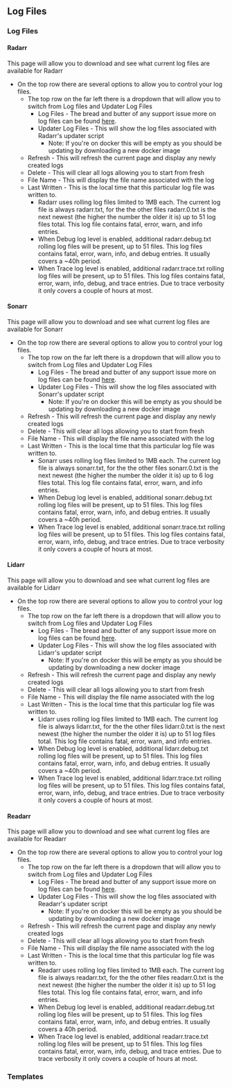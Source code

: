 ## Log Files

### Log Files

#### Radarr

<section begin=radarr_system_log_files />

This page will allow you to download and see what current log files are
available for Radarr

  - On the top row there are several options to allow you to control
    your log files.
      - The top row on the far left there is a dropdown that will allow
        you to switch from Log files and Updater Log Files
          - Log Files - The bread and butter of any support issue more
            on log files can be found
            [here](Radarr_Settings#Logging "wikilink").
          - Updater Log Files - This will show the log files associated
            with Radarr's updater script
              - Note: If you're on docker this will be empty as you
                should be updating by downloading a new docker image
      - Refresh - This will refresh the current page and display any
        newly created logs
      - Delete - This will clear all logs allowing you to start from
        fresh
      - File Name - This will display the file name associated with the
        log
      - Last Written - This is the local time that this particular log
        file was written to.
          - Radarr uses rolling log files limited to 1MB each. The
            current log file is always radarr.txt, for the the other
            files radarr.0.txt is the next newest (the higher the number
            the older it is) up to 51 log files total. This log file
            contains fatal, error, warn, and info entries.
          - When Debug log level is enabled, additional radarr.debug.txt
            rolling log files will be present, up to 51 files. This log
            files contains fatal, error, warn, info, and debug entries.
            It usually covers a \~40h period.
          - When Trace log level is enabled, additional radarr.trace.txt
            rolling log files will be present, up to 51 files. This log
            files contains fatal, error, warn, info, debug, and trace
            entries. Due to trace verbosity it only covers a couple of
            hours at most.

<section end=radarr_system_log_files />

#### Sonarr

<section begin=sonarr_system_log_files />

This page will allow you to download and see what current log files are
available for Sonarr

  - On the top row there are several options to allow you to control
    your log files.
      - The top row on the far left there is a dropdown that will allow
        you to switch from Log files and Updater Log Files
          - Log Files - The bread and butter of any support issue more
            on log files can be found
            [here](Sonarr_Settings#Logging "wikilink").
          - Updater Log Files - This will show the log files associated
            with Sonarr's updater script
              - Note: If you're on docker this will be empty as you
                should be updating by downloading a new docker image
      - Refresh - This will refresh the current page and display any
        newly created logs
      - Delete - This will clear all logs allowing you to start from
        fresh
      - File Name - This will display the file name associated with the
        log
      - Last Written - This is the local time that this particular log
        file was written to.
          - Sonarr uses rolling log files limited to 1MB each. The
            current log file is always sonarr.txt, for the the other
            files sonarr.0.txt is the next newest (the higher the number
            the older it is) up to 6 log files total. This log file
            contains fatal, error, warn, and info entries.
          - When Debug log level is enabled, additional sonarr.debug.txt
            rolling log files will be present, up to 51 files. This log
            files contains fatal, error, warn, info, and debug entries.
            It usually covers a \~40h period.
          - When Trace log level is enabled, additional sonarr.trace.txt
            rolling log files will be present, up to 51 files. This log
            files contains fatal, error, warn, info, debug, and trace
            entries. Due to trace verbosity it only covers a couple of
            hours at most.

<section end=sonarr_system_log_files />

#### Lidarr

<section begin=lidarr_system_log_files />

This page will allow you to download and see what current log files are
available for Lidarr

  - On the top row there are several options to allow you to control
    your log files.
      - The top row on the far left there is a dropdown that will allow
        you to switch from Log files and Updater Log Files
          - Log Files - The bread and butter of any support issue more
            on log files can be found
            [here](Lidarr_Settings#Logging "wikilink").
          - Updater Log Files - This will show the log files associated
            with Lidarr's updater script
              - Note: If you're on docker this will be empty as you
                should be updating by downloading a new docker image
      - Refresh - This will refresh the current page and display any
        newly created logs
      - Delete - This will clear all logs allowing you to start from
        fresh
      - File Name - This will display the file name associated with the
        log
      - Last Written - This is the local time that this particular log
        file was written to.
          - Lidarr uses rolling log files limited to 1MB each. The
            current log file is always lidarr.txt, for the the other
            files lidarr.0.txt is the next newest (the higher the number
            the older it is) up to 51 log files total. This log file
            contains fatal, error, warn, and info entries.
          - When Debug log level is enabled, additional lidarr.debug.txt
            rolling log files will be present, up to 51 files. This log
            files contains fatal, error, warn, info, and debug entries.
            It usually covers a \~40h period.
          - When Trace log level is enabled, additional lidarr.trace.txt
            rolling log files will be present, up to 51 files. This log
            files contains fatal, error, warn, info, debug, and trace
            entries. Due to trace verbosity it only covers a couple of
            hours at most.

<section end=lidarr_system_log_files />

#### Readarr

<section begin=readarr_system_log_files />

This page will allow you to download and see what current log files are
available for Readarr

  - On the top row there are several options to allow you to control
    your log files.
      - The top row on the far left there is a dropdown that will allow
        you to switch from Log files and Updater Log Files
          - Log Files - The bread and butter of any support issue more
            on log files can be found
            [here](Readarr_Settings#Logging "wikilink").
          - Updater Log Files - This will show the log files associated
            with Readarr's updater script
              - Note: If you're on docker this will be empty as you
                should be updating by downloading a new docker image
      - Refresh - This will refresh the current page and display any
        newly created logs
      - Delete - This will clear all logs allowing you to start from
        fresh
      - File Name - This will display the file name associated with the
        log
      - Last Written - This is the local time that this particular log
        file was written to.
          - Readarr uses rolling log files limited to 1MB each. The
            current log file is always readarr.txt, for the the other
            files readarr.0.txt is the next newest (the higher the
            number the older it is) up to 51 log files total. This log
            file contains fatal, error, warn, and info entries.
          - When Debug log level is enabled, additional
            readarr.debug.txt rolling log files will be present, up to
            51 files. This log files contains fatal, error, warn, info,
            and debug entries. It usually covers a 40h period.
          - When Trace log level is enabled, additional
            readarr.trace.txt rolling log files will be present, up to
            51 files. This log files contains fatal, error, warn, info,
            debug, and trace entries. Due to trace verbosity it only
            covers a couple of hours at most.

<section end=readarr_system_log_files />

### Templates
